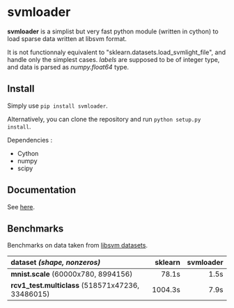 svmloader
=========

**svmloader** is a simplist but very fast python module (written in
cython) to load sparse data written at libsvm format.

It is not functionnaly equivalent to
"sklearn.datasets.load_svmlight_file", and handle only the simplest
cases. *labels* are supposed to be of integer type, and data is parsed
as *numpy.float64* type.


Install
-------

Simply use `pip install svmloader`.

Alternatively, you can clone the repository and run `python setup.py install`.


Dependencies :
- Cython
- numpy
- scipy


Documentation
-------------

See [here](http://svmloader.readthedocs.io/en/latest/).


Benchmarks
----------

Benchmarks on data taken from [libsvm datasets](https://www.csie.ntu.edu.tw/~cjlin/libsvmtools/datasets/).


| dataset *(shape, nonzeros)*                       | sklearn  | svmloader |
| :---                                              |     ---: |    ---: |
| **mnist.scale** (60000x780, 8994156)              | 78.1s    |  1.5s   |
| **rcv1_test.multiclass** (518571x47236, 33486015) | 1004.3s  |  7.9s   |
